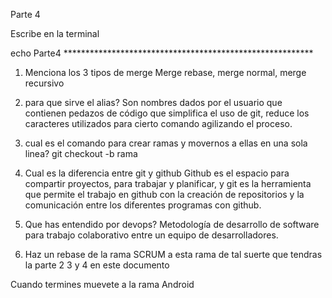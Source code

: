 Parte 4

Escribe en la terminal

echo Parte4 *********************************************************

1. Menciona los 3 tipos de merge
   Merge rebase, merge normal, merge recursivo	

2. para que sirve el alias?
   Son nombres dados por el usuario que contienen pedazos de código que simplifica el uso de git, reduce los caracteres utilizados para cierto comando agilizando el proceso.    

3. cual es el comando para crear ramas y movernos a ellas en una sola linea?
   git checkout -b rama

3. Cual es la diferencia entre git y github
   Github es el espacio para compartir proyectos, para trabajar y planificar, y git es la herramienta que permite el trabajo en github con la creación de repositorios y la comunicación entre los diferentes programas con github.	

4. Que has entendido por devops?
   Metodología de desarrollo de software para trabajo colaborativo entre un equipo de desarrolladores.

5. Haz un rebase de la rama SCRUM a esta rama
de tal suerte que tendras la parte 2 3 y 4 en este documento

Cuando termines muevete a la rama Android

